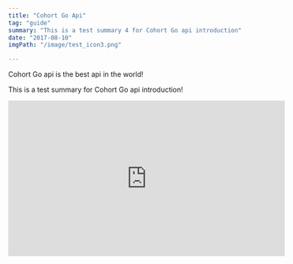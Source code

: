 ```yaml
---
title: "Cohort Go Api"
tag: "guide"
summary: "This is a test summary 4 for Cohort Go api introduction"
date: "2017-08-10"
imgPath: "/image/test_icon3.png"

---
```


Cohort Go api is the best api in the world! 

This is a test summary for Cohort Go api introduction!

<iframe width="560" height="315" src="https://www.youtube.com/embed/4n0xNbfJLR8" frameborder="0" allowfullscreen></iframe>